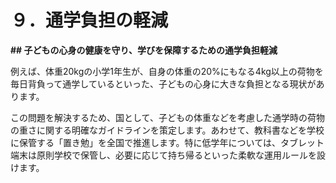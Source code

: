 # ９．通学負担の軽減

**## 子どもの心身の健康を守り、学びを保障するための通学負担軽減**

例えば、体重20kgの小学1年生が、自身の体重の20%にもなる4kg以上の荷物を毎日背負って通学しているといった、子どもの心身に大きな負担となる現状があります。

この問題を解決するため、国として、子どもの体重などを考慮した通学時の荷物の重さに関する明確なガイドラインを策定します。あわせて、教科書などを学校に保管する「置き勉」を全国で推進します。特に低学年については、タブレット端末は原則学校で保管し、必要に応じて持ち帰るといった柔軟な運用ルールを設けます。